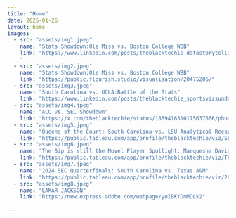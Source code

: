 ```yaml
---
title: "Home"
date: 2025-01-26
layout: home
images:
  - src: "assets/img1.jpeg"
    name: "Stats Showdown:Ole Miss vs. Boston College WBB"
    link: "https://www.linkedin.com/posts/theblacktechie_datastorytelling-datavisualization-sportsdataviz-activity-7287498489331109889-dwLL?utm_source=share&utm_medium=member_desktop
    "
  - src: "assets/img2.jpeg"
    name: "Stats Showdown:Ole Miss vs. Boston College WBB"
    link: "https://public.flourish.studio/visualisation/20475206/"
  - src: "assets/img3.jpeg"
    name: "South Carolina vs. UCLA:Battle of the Stats"
    link: "https://www.linkedin.com/posts/theblacktechie_sportsvizsunday-southcarolinawbb-uclawbb-activity-7266556079289913344-yV4J?utm_source=share&utm_medium=member_desktop"
  - src: "assets/img4.jpeg"
    name: "ACC vs. SEC Showdown"
    link: "https://x.com/theblacktechie/status/1859416310175637666/photo/1"
  - src: "assets/img5.jpeg"
    name: "Queens of the Court: South Carolina vs. LSU Analytical Recap"
    link: "https://public.tableau.com/app/profile/theblacktechie/viz/SECWBBChampionship2024/Dashboard1"
  - src: "assets/img6.jpeg"
    name: "The Sip is still the Movel Player Spotlight: Marquesha Davis"
    link: "https://public.tableau.com/app/profile/theblacktechie/viz/TheSipIsStillTheMove/TheSipIsStillTheMove"
  - src: "assets/img7.jpeg"
    name: "2024 SEC Quarterfinals: South Carolina vs. Texas A&M"
    link: "https://public.tableau.com/app/profile/theblacktechie/viz/2024SECWBBQuarterfinalsSouthCarolinavs_TexasAM/SECShowdownQuarterfinalsKickoff-1SouthCarolinavs_9TexasAMInsights"
  - src: "assets/img8.jpeg"
    name: "LAMAR JACKSON"
    link: "https://new.express.adobe.com/webpage/yuIBKYDmMOLk2"
    
---
```

